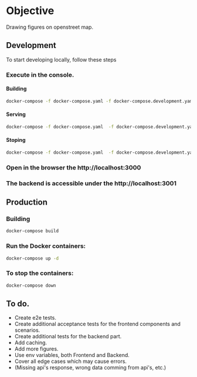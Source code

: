 # Objective
Drawing figures on openstreet map.

## Development
To start developing locally, follow these steps

### Execute in the console.

#### Building
```bash
docker-compose -f docker-compose.yaml -f docker-compose.development.yaml build
```
#### Serving
```bash
docker-compose -f docker-compose.yaml  -f docker-compose.development.yaml up -d
```
#### Stoping
```bash
docker-compose -f docker-compose.yaml  -f docker-compose.development.yaml down
```

### Open in the browser the http://localhost:3000

### The backend is accessible under the http://localhost:3001

## Production

### Building
```bash
docker-compose build
```

### Run the Docker containers:
```bash
docker-compose up -d
```

### To stop the containers:
```bash
docker-compose down
```

## To do.
- Create e2e tests.
- Create additional acceptance tests for the frontend components and scenarios. 
- Create additional tests for the backend part.
- Add caching. 
- Add more figures.
- Use env variables, both Frontend and Backend.
- Cover all edge cases which may cause errors. 
- (Missing api's response, wrong data comming from api's, etc.)